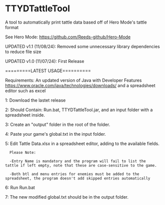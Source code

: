 # TTYDTattleTool
A tool to automatically print tattle data based off of Hero Mode's tattle format

See Hero Mode: https://github.com/Reeds-github/Hero-Mode 

UPDATED v1.1 (11/08/24): Removed some unnecessary library dependencies to reduce file size

UPDATED v1.0 (11/07/24): First Release

=========LATEST USAGE==========

Requirements: An updated version of Java with Developer Features
https://www.oracle.com/java/technologies/downloads/
and a spreadsheet editor such as excel

1: Download the lastet release

2: Should Contain: Run.bat, TTYDTattleTool.jar, and an input folder with a spreadsheet inside.

3: Create an "output" folder in the root of the folder.

4: Paste your game's global.txt in the input folder.

5: Edit Tattle Data.xlsx in a spreadsheet editor, adding to the available fields.
      
      Please Note:
        
      -Entry Name is mandatory and the program will fail to list the tattle if left empty, note that these are case-sensitive to the game.

      -Both btl and menu entries for enemies must be added to the spreadsheet, the program doesn't add skipped entries automatically

6: Run Run.bat

7: The new modified global.txt should be in the output folder.
